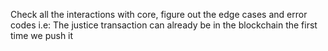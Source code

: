 Check all the interactions with core, figure out the edge cases and error codes
i.e: The justice transaction can already be in the blockchain the first time we push it